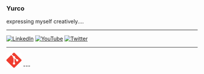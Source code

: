 ### Yurco
expressing myself creatively....

---

[![LinkedIn](https://img.shields.io/badge/LinkedIn-0077B5?style=for-the-badge&logo=linkedin&logoColor=white)](https://www.linkedin.com/in/juraj-bos%C3%BD-81567622b/)
[![YouTube](https://img.shields.io/badge/Youtube-FF0000?style=for-the-badge&logo=youtube&logoColor=white)](https://www.youtube.com/channel/UCXMUwwHYSSDjBiTNIOwFztg)
[![Twitter](https://img.shields.io/badge/Twitter-1DA1F2?style=for-the-badge&logo=twitter&logoColor=white)](https://twitter.com/the_yurco)

---
<img src="https://raw.githubusercontent.com/teamedwardforever/Readme-Generator/71f25dd8b98329b168142a6b782a107b75eab178/svg/Skills/Other/git-scm-icon.svg" alt="Git" width="40"/>
---

